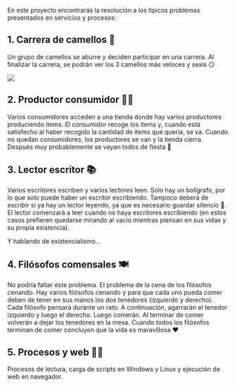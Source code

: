 En este proyecto encontrarás la resolución a los típicos problemas presentados en servicios y procesos:

## 1. Carrera de camellos 🐫
Un grupo de camellos se aburre y deciden participar en una carrera. Al finalizar la carrera, se podrán ver los 3 camellos más veloces y sexis 😏

![](https://imgur.com/FYUPUa2)

## 2. Productor consumidor 👷‍♀️
Varios consumidores acceden a una tienda donde hay varios productores produciendo items. El consumidor recoge los items y, cuando está satisfecho al haber recogido la cantidad de items que quería, se va. Cuando no quedan consumidores, los productores se van y la tienda cierra. Después muy probablemente se vayan todos de fiesta 🥳

## 3. Lector escritor 📚
Varios escritores escriben y varios lectores leen. Solo hay un bolígrafo, por lo que solo puede haber un escritor escribiendo. Tampoco deberá de escribir si ya hay un lector leyendo, ya que es necesario guardar silencio 🤫. El lector comenzará a leer cuando no haya escritores escribiendo (en estos casos prefieren quedarse mirando al vacío mientras piensan en sus vidas y su propia existencia).

Y hablando de existencialismo...

## 4. Filósofos comensales 🍽
No podría faltar este problema. El problema de la cena de los filósofos cenando. Hay varios filósofos cenando y para que cada uno pueda comer deben de tener en sus manos los dos tenedores (izquierdo y derecho). Cada filósofo pensará durante un rato. A continuación, agarrarán el tenedor izquierdo y luego el derecho. Luego comerán. Al terminar de comer volverán a dejar los tenedores en la mesa. Cuando todos los filósofos terminan de comer concluyen que la vida es maravillosa ♥

## 5. Procesos y web 👨‍💻
Procesos de lectura, carga de scripts en Windows y Linux y ejecución de web en navegador.
